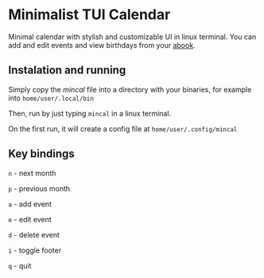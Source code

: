 # Minimalist TUI Calendar
Minimal calendar with stylish and customizable UI in linux terminal. You can add and edit events and view birthdays from your [abook](https://abook.sourceforge.io/).

## Instalation and running
Simply copy the _mincal_ file into a directory with your binaries, for example into `home/user/.local/bin` 

Then, run by just typing `mincal` in a linux terminal.

On the first run, it will create a config file at `home/user/.config/mincal`

## Key bindings

`n` - next month

`p` - previous month

`a` - add event

`e` - edit event

`d` - delete event

`i` - toggle footer

`q` - quit

